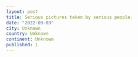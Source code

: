 ```yaml
---
layout: post
title: Serious pictures taken by serious people.
date: "2022-09-03"
city: Unknown
country: Unknown
continent: Unknown
published: 1
---
```

